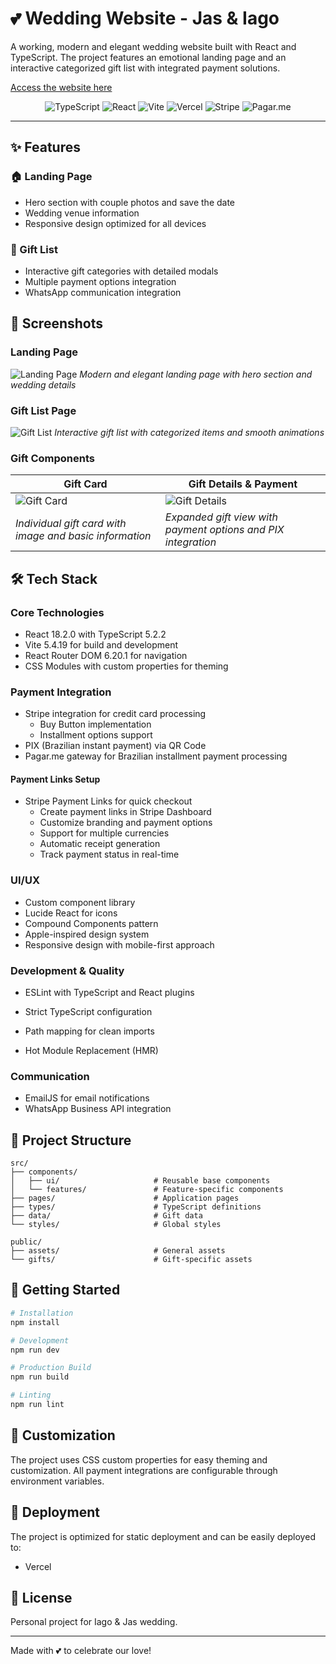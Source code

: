 # 💕 Wedding Website - Jas & Iago

A working, modern and elegant wedding website built with React and TypeScript. The project features an emotional landing page and an interactive categorized gift list with integrated payment solutions.

[Access the website here](https://casamento-jas-e-iago.com)

<div align="center">
  <img src="https://img.shields.io/badge/TypeScript-007ACC?style=for-the-badge&logo=typescript&logoColor=white" alt="TypeScript" />
  <img src="https://img.shields.io/badge/React-20232A?style=for-the-badge&logo=react&logoColor=61DAFB" alt="React" />
  <img src="https://img.shields.io/badge/Vite-646CFF?style=for-the-badge&logo=vite&logoColor=white" alt="Vite" />
  <img src="https://img.shields.io/badge/Vercel-000000?style=for-the-badge&logo=vercel&logoColor=white" alt="Vercel" />
  <img src="https://img.shields.io/badge/Stripe-626CD9?style=for-the-badge&logo=stripe&logoColor=white" alt="Stripe" />
  <img src="https://img.shields.io/badge/Pagar.me-32a852?style=for-the-badge&logo=pagarme&logoColor=green" alt="Pagar.me" />
</div>

---

## ✨ Features

### 🏠 Landing Page

- Hero section with couple photos and save the date
- Wedding venue information
- Responsive design optimized for all devices

### 🎁 Gift List

- Interactive gift categories with detailed modals
- Multiple payment options integration
- WhatsApp communication integration

## 📸 Screenshots

### Landing Page

![Landing Page](docs/screenshots/landing-page.png)
_Modern and elegant landing page with hero section and wedding details_

### Gift List Page

![Gift List](docs/screenshots/gift-list.png)
_Interactive gift list with categorized items and smooth animations_

### Gift Components

| Gift Card                                               | Gift Details & Payment                                        |
| ------------------------------------------------------- | ------------------------------------------------------------- |
| ![Gift Card](docs/screenshots/gift-card.png)            | ![Gift Details](docs/screenshots/gift-details.png)            |
| _Individual gift card with image and basic information_ | _Expanded gift view with payment options and PIX integration_ |

## 🛠️ Tech Stack

### Core Technologies

- React 18.2.0 with TypeScript 5.2.2
- Vite 5.4.19 for build and development
- React Router DOM 6.20.1 for navigation
- CSS Modules with custom properties for theming

### Payment Integration

- Stripe integration for credit card processing
  - Buy Button implementation
  - Installment options support
- PIX (Brazilian instant payment) via QR Code
- Pagar.me gateway for Brazilian installment payment processing

#### Payment Links Setup

- Stripe Payment Links for quick checkout
  - Create payment links in Stripe Dashboard
  - Customize branding and payment options
  - Support for multiple currencies
  - Automatic receipt generation
  - Track payment status in real-time

### UI/UX

- Custom component library
- Lucide React for icons
- Compound Components pattern
- Apple-inspired design system
- Responsive design with mobile-first approach

### Development & Quality

- ESLint with TypeScript and React plugins
- Strict TypeScript configuration

- Path mapping for clean imports
- Hot Module Replacement (HMR)

### Communication

- EmailJS for email notifications
- WhatsApp Business API integration

## 📁 Project Structure

```
src/
├── components/
│   ├── ui/                     # Reusable base components
│   └── features/               # Feature-specific components
├── pages/                      # Application pages
├── types/                      # TypeScript definitions
├── data/                       # Gift data
└── styles/                     # Global styles

public/
├── assets/                     # General assets
└── gifts/                      # Gift-specific assets
```

## 🚀 Getting Started

```bash
# Installation
npm install

# Development
npm run dev

# Production Build
npm run build

# Linting
npm run lint
```

## 🎨 Customization

The project uses CSS custom properties for easy theming and customization. All payment integrations are configurable through environment variables.

## 🚀 Deployment

The project is optimized for static deployment and can be easily deployed to:

- Vercel

## 📄 License

Personal project for Iago & Jas wedding.

---

Made with 💕 to celebrate our love!
